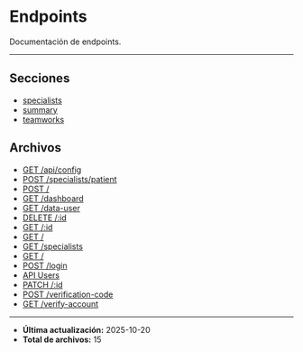 # Endpoints

Documentación de endpoints.

---

## Secciones

- [specialists](./specialists/README.md)
- [summary](./summary/README.md)
- [teamworks](./teamworks/README.md)

## Archivos

- [GET /api/config](./api-config.md)
- [POST /specialists/patient](./create-patient.md)
- [POST /](./create.md)
- [GET /dashboard](./dashboard.md)
- [GET /data-user](./data-user.md)
- [DELETE /:id](./delete.md)
- [GET /:id](./get-by-id.md)
- [GET /](./healthcheck.md)
- [GET /specialists](./list-specialists.md)
- [GET /](./list.md)
- [POST /login](./login.md)
- [API Users](./README.md)
- [PATCH /:id](./update.md)
- [POST /verification-code](./verification-code.md)
- [GET /verify-account](./verify-account.md)

---

- **Última actualización:** 2025-10-20  
- **Total de archivos:** 15
